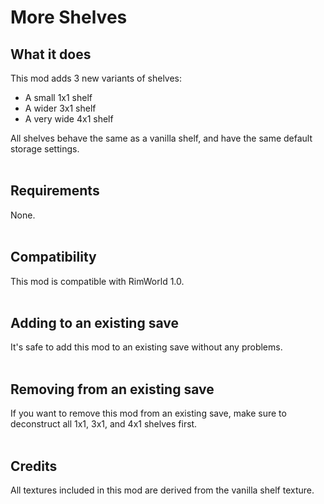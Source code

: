 # More Shelves

## What it does
This mod adds 3 new variants of shelves:
* A small 1x1 shelf
* A wider 3x1 shelf
* A very wide 4x1 shelf

All shelves behave the same as a vanilla shelf, and have the same default storage settings.
<br>
<br>
## Requirements
None.
<br>
<br>
## Compatibility
This mod is compatible with RimWorld 1.0.
<br>
<br>
## Adding to an existing save
It's safe to add this mod to an existing save without any problems.
<br>
<br>
## Removing from an existing save
If you want to remove this mod from an existing save, make sure to deconstruct all 1x1, 3x1, and 4x1 shelves first.
<br>
<br>
## Credits
All textures included in this mod are derived from the vanilla shelf texture.